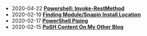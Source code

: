 * 2020-04-22 [**Powershell: Invoke-RestMethod**](/2020-04-22-Powershell-Invoke-RestMethod/?utm_source=blog&utm_medium=blog&utm_content=recent)
* 2020-02-19 [**Finding Module/Snapin Install Location**](/2020-02-19-FindModule/?utm_source=blog&utm_medium=blog&utm_content=recent)
* 2020-02-17 [**PowerShell Piping**](/2020-02-17-PowerShell-Piping/?utm_source=blog&utm_medium=blog&utm_content=recent)
* 2020-02-15 [**PoSH Content On My Other Blog**](/2020-02-15-PoSH-Content-WagtheReal/?utm_source=blog&utm_medium=blog&utm_content=recent)
